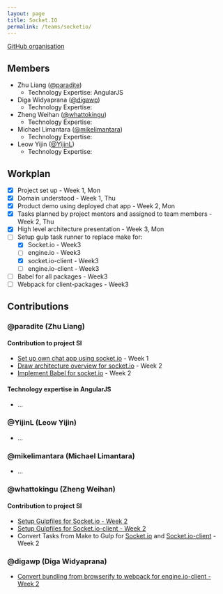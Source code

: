 ```yaml
---
layout: page
title: Socket.IO
permalink: /teams/socketio/
---
```


[GitHub organisation](https://github.com/nus-fboa2016-si)

## Members
 - Zhu Liang ([@paradite](http://paradite.com))
   - Technology Expertise: AngularJS
 - Diga Widyaprana ([@digawp](http://digawp.blogspot.sg/))
   - Technology Expertise:
 - Zheng Weihan ([@whattokingu](http://medium.com/@whattokingu))
   - Technology Expertise:
 - Michael Limantara ([@mikelimantara](http://medium.com/@mikelimantara))
   - Technology Expertise:
 - Leow Yijin ([@YijinL](#))
   - Technology Expertise:

## Workplan

* [x] Project set up - Week 1, Mon
* [x] Domain understood - Week 1, Thu
* [x] Product demo using deployed chat app - Week 2, Mon
* [x] Tasks planned by project mentors and assigned to team members - Week 2, Thu
* [x] High level architecture presentation - Week 3, Mon
* [ ] Setup gulp task runner to replace make for:
  * [x] Socket.io - Week3
  * [ ] engine.io - Week3
  * [x] socket.io-client - Week3
  * [ ] engine.io-client - Week3
* [ ] Babel for all packages - Week3
* [ ] Webpack for client-packages - Week3

## Contributions

### @paradite (Zhu Liang)

#### Contribution to project SI
* [Set up own chat app using socket.io](https://github.com/paradite/socket-io-chat) - Week 1
* [Draw architecture overview for socket.io](http://www.gliffy.com/go/publish/9806563) - Week 2
* [Implement Babel for socket.io](https://github.com/nus-fboa2016-si/socket.io/blame/babel/gulpfile.js) - Week 2

#### Technology expertise in AngularJS
* ...

### @YijinL (Leow Yijin)
* ...

### @mikelimantara (Michael Limantara)
* ...

### @whattokingu (Zheng Weihan)

#### Contribution to project SI
* [Setup Gulpfiles for Socket.io - Week 2](https://github.com/nus-fboa2016-si/socket.io/pull/1)
* [Setup Gulpfiles for Socket.io-client - Week 2](https://github.com/nus-fboa2016-si/socket.io-client/pull/1)
* Convert Tasks from Make to Gulp for [Socket.io](https://github.com/nus-fboa2016-si/socket.io/pull/3) and [Socket.io-client](https://github.com/nus-fboa2016-si/socket.io-client/pull/1) - Week 2

### @digawp (Diga Widyaprana)
* [Convert bundling from browserify to webpack for engine.io-client - Week 2](https://github.com/nus-fboa2016-si/engine.io-client/tree/webpack)
